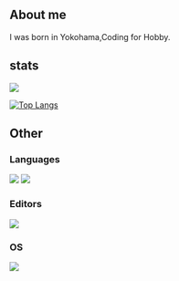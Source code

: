 ## About me
I was born in Yokohama,Coding for Hobby.



## stats
 
<img src="https://tryhackme-badges.s3.amazonaws.com/sicko666.png?3" >

[![Top Langs](https://github-readme-stats.vercel.app/api/top-langs/?username=woofyboss1&layout=compact&theme=material-palenight)](https://github.com/anuraghazra/github-readme-stats)
 
## Other

### Languages
![](https://img.shields.io/badge/Java-007396?labelColor=black&logo=Java)
![](https://img.shields.io/badge/Ruby-CC342D?labelColor=black&logo=Ruby)

### Editors
![](https://img.shields.io/badge/Intelij%20IDEA-000000?labelColor=black&logo=Intelij%20IDEA)

### OS
![](https://img.shields.io/badge/KaliLinux-557C94?labelColor=black&logo=IKali%20Linux)

